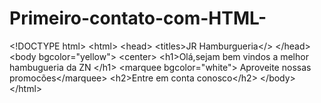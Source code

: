# Primeiro-contato-com-HTML-
&lt;!DOCTYPE html>  &lt;html> &lt;head> &lt;titles>JR Hamburgueria&lt;/>  &lt;/head> &lt;body bgcolor="yellow"> &lt;center> &lt;h1>Olá,sejam bem vindos a melhor hambugueria da ZN &lt;/h1>    &lt;marquee bgcolor="white">  Aproveite nossas promocões&lt;/marquee>   &lt;h2>Entre em conta conosco&lt;/h2>    &lt;/body> &lt;/html>
